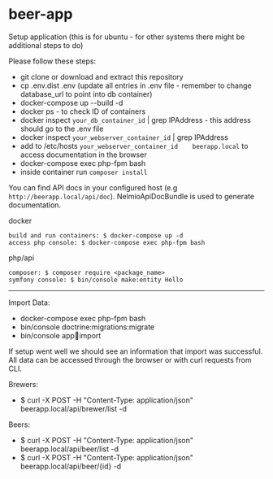 # beer-app

Setup application (this is for ubuntu - for other systems there might be additional steps to do)

Please follow these steps:

-    git clone or download and extract this repository
-    cp .env.dist .env (update all entries in .env file - remember to change database_url to point into db container)
-    docker-compose up --build -d
-    docker ps - to check ID of containers
-    docker inspect `your_db_container_id` |  grep IPAddress - this address should go to the .env file
-    docker inspect `your_webserver_container_id` |  grep IPAddress
-    add to /etc/hosts `your_webserver_container_id    beerapp.local` to access documentation in the browser
-    docker-compose exec php-fpm bash
-    inside container run `composer install` 


You can find API docs in your configured host (e.g `http://beerapp.local/api/doc`). NelmioApiDocBundle is used to generate documentation.

docker

    build and run containers: $ docker-compose up -d
    access php console: $ docker-compose exec php-fpm bash

php/api

    composer: $ composer require <package_name>
    symfony console: $ bin/console make:entity Hello


-------------------------

Import Data:

- docker-compose exec php-fpm bash
- bin/console doctrine:migrations:migrate
- bin/console app:beer:import

If setup went well we should see an information that import was successful.
All data can be accessed through the browser or with curl requests from CLI.

Brewers:

- $ curl -X POST -H "Content-Type: application/json" beerapp.local/api/brewer/list -d 

Beers:

- $ curl -X POST -H "Content-Type: application/json" beerapp.local/api/beer/list -d 
- $ curl -X POST -H "Content-Type: application/json" beerapp.local/api/beer/{id} -d 